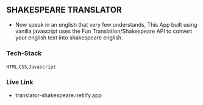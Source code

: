 ## SHAKESPEARE TRANSLATOR

- Now speak in an english that very few understands, This App built using vanilla javascript uses the Fun Translation/Shakespeare API to convert your english text into shakespeare english.


### Tech-Stack
`HTML`,`CSS`,`Javascript`


### Live Link
- translator-shakespeare.netlify.app